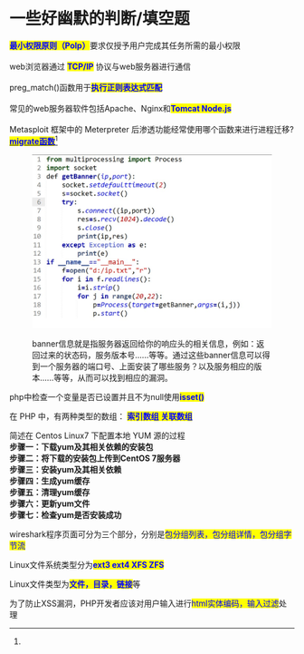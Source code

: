 # 一些好幽默的判断/填空题

<mark style="color:blue;">**最小权限原则（Polp）**</mark>要求仅授予用户完成其任务所需的最小权限\
\
web浏览器通过 <mark style="color:blue;">**TCP/IP**</mark> 协议与web服务器进行通信\
\
preg\_match()函数用于<mark style="color:blue;">**执行正则表达式匹配**</mark>\
\
常见的web服务器软件包括Apache、Nginx和<mark style="color:blue;">**Tomcat Node.js**</mark>\
\
Metasploit 框架中的 Meterpreter 后渗透功能经常使用哪个函数来进行进程迁移?\
[<mark style="color:blue;">**migrate函数**</mark>](#user-content-fn-1)[^1]

<figure><img src="../.gitbook/assets/03.获取目标主机的服务Banner信息.jpg" alt=""><figcaption><p>banner信息就是指服务器返回给你的响应头的相关信息，例如：返回过来的状态码，服务版本号......等等。通过这些banner信息可以得到一个服务器的端口号、上面安装了哪些服务？以及服务相应的版本......等等，从而可以找到相应的漏洞。</p></figcaption></figure>

php中检查一个变量是否已设置并且不为null使用<mark style="color:blue;">**isset()**</mark>

在 PHP 中，有两种类型的数组： <mark style="color:blue;">**索引数组 关联数组**</mark>

简述在 Centos Linux7 下配置本地 YUM 源的过程\
**步骤一：下载yum及其相关依赖的安装包**\
**步骤二：将下载的安装包上传到CentOS 7服务器**\
**步骤三：安装yum及其相关依赖**\
**步骤四：生成yum缓存**\
**步骤五：清理yum缓存**\
**步骤六：更新yum文件**\
**步骤七：检查yum是否安装成功**

wireshark程序页面可分为三个部分，分别是<mark style="color:blue;">包分组列表，包分组详情，包分组字节流</mark>

Linux文件系统类型分为<mark style="color:blue;">**ext3 ext4 XFS ZFS**</mark>

Linux文件类型为<mark style="color:blue;">**文件，目录，链接**</mark>等

为了防止XSS漏洞，PHP开发者应该对用户输入进行<mark style="color:blue;">html实体编码，输入过滤</mark>处理



[^1]: 
